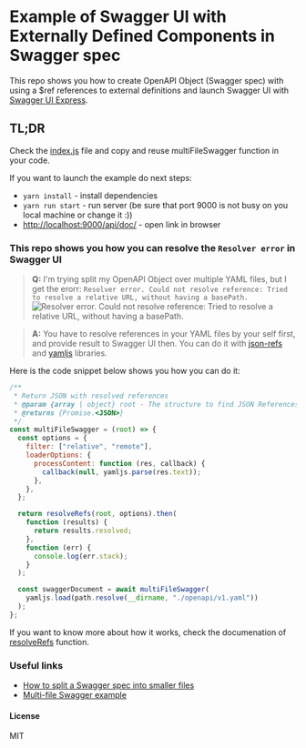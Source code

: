 # Example of Swagger UI with Externally Defined Components in Swagger spec

This repo shows you how to create OpenAPI Object (Swagger spec) with using a $ref references to external definitions and launch Swagger UI with [Swagger UI Express](https://www.npmjs.com/package/swagger-ui-express).

## TL;DR

Check the [index.js](https://github.com/chuve/swagger-multi-file-spec/blob/master/index.js) file and copy and reuse multiFileSwagger function in your code.

If you want to launch the example do next steps:

- `yarn install` - install dependencies
- `yarn run start` - run server (be sure that port 9000 is not busy on you local machine or change it :))
- [http://localhost:9000/api/doc/](http://localhost:9000/api/doc/) - open link in browser

### This repo shows you how you can resolve the  `Resolver error` in Swagger UI

> **Q:** I'm trying split my OpenAPI Object over multiple YAML files, but I get the erorr: `Resolver error. Could not resolve reference: Tried to resolve a relative URL, without having a basePath.`
![Resolver error. Could not resolve reference: Tried to resolve a relative URL, without having a basePath.](https://github.com/chuve/swagger-multi-file-spec/blob/master/screenshots/issue.png)

> **A:** You have to resolve references in your YAML files by your self first, and provide result to Swagger UI then.
> You can do it with [json-refs](https://www.npmjs.com/package/json-refs) and [yamljs](https://www.npmjs.com/package/yamljs) libraries.

Here is the code snippet below shows you how you can do it:

```javascript
/**
 * Return JSON with resolved references
 * @param {array | object} root - The structure to find JSON References within (Swagger spec)
 * @returns {Promise.<JSON>}
 */
const multiFileSwagger = (root) => {
  const options = {
    filter: ["relative", "remote"],
    loaderOptions: {
      processContent: function (res, callback) {
        callback(null, yamljs.parse(res.text));
      },
    },
  };

  return resolveRefs(root, options).then(
    function (results) {
      return results.resolved;
    },
    function (err) {
      console.log(err.stack);
    }
  );

  const swaggerDocument = await multiFileSwagger(
    yamljs.load(path.resolve(__dirname, "./openapi/v1.yaml"))
  );
};
```

If you want to know more about how it works, check the documenation of [resolveRefs](https://github.com/whitlockjc/json-refs/blob/master/docs/API.md#module_json-refs.resolveRefs) function.

### Useful links

- [How to split a Swagger spec into smaller files](https://azimi.me/2015/07/16/split-swagger-into-smaller-files.html)
- [Multi-file Swagger example](https://github.com/mohsen1/multi-file-swagger-example)

#### License

MIT
